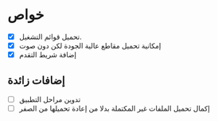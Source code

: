 # خواص

- [x] تحميل قوائم التشغيل.
- [x] إمكانية تحميل مقاطع عالية الجودة لكن دون صوت
- [x] إضافة شريط التقدم

## إضافات زائدة

- [ ] تدوين مراحل التطبيق
- [ ] إكمال تحميل الملفات غير المكتملة بدلا من إعادة تحميلها من الصفر